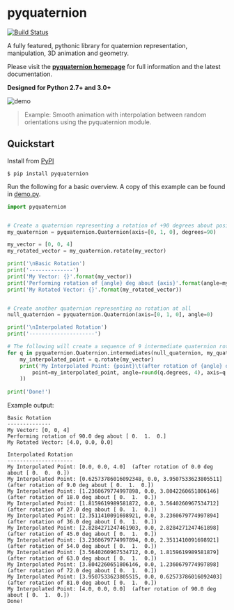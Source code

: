 # pyquaternion

[![Build Status](https://travis-ci.org/KieranWynn/pyquaternion.svg?branch=master)](https://travis-ci.org/KieranWynn/pyquaternion)

A fully featured, pythonic library for quaternion representation, manipulation, 3D animation and geometry.

Please visit the **[pyquaternion homepage](http://kieranwynn.github.io/pyquaternion/)** for full information and the latest documentation.

**Designed for Python 2.7+ and 3.0+**

![demo](./demo.gif)

> Example: Smooth animation with interpolation between random orientations using the pyquaternion module.

## Quickstart

Install from [PyPI](https://pypi.python.org/pypi/pyquaternion/0.9.0)

```$ pip install pyquaternion```

Run the following for a basic overview. A copy of this example can be found in [demo.py](./demo/demo.py).

```python
import pyquaternion


# Create a quaternion representing a rotation of +90 degrees about positive y axis.
my_quaternion = pyquaternion.Quaternion(axis=[0, 1, 0], degrees=90)

my_vector = [0, 0, 4]
my_rotated_vector = my_quaternion.rotate(my_vector)

print('\nBasic Rotation')
print('--------------')
print('My Vector: {}'.format(my_vector))
print('Performing rotation of {angle} deg about {axis}'.format(angle=my_quaternion.degrees, axis=my_quaternion.axis))
print('My Rotated Vector: {}'.format(my_rotated_vector))


# Create another quaternion representing no rotation at all
null_quaternion = pyquaternion.Quaternion(axis=[0, 1, 0], angle=0)

print('\nInterpolated Rotation')
print('---------------------')

# The following will create a sequence of 9 intermediate quaternion rotation objects
for q in pyquaternion.Quaternion.intermediates(null_quaternion, my_quaternion, 9, include_endpoints=True):
    my_interpolated_point = q.rotate(my_vector)
    print('My Interpolated Point: {point}\t(after rotation of {angle} deg about {axis})'.format(
        point=my_interpolated_point, angle=round(q.degrees, 4), axis=q.axis
    ))
    
print('Done!')
````

Example output:

```
Basic Rotation
--------------
My Vector: [0, 0, 4]
Performing rotation of 90.0 deg about [ 0.  1.  0.]
My Rotated Vector: [4.0, 0.0, 0.0]

Interpolated Rotation
---------------------
My Interpolated Point: [0.0, 0.0, 4.0]	(after rotation of 0.0 deg about [ 0.  0.  0.])
My Interpolated Point: [0.62573786016092348, 0.0, 3.9507533623805511]	(after rotation of 9.0 deg about [ 0.  1.  0.])
My Interpolated Point: [1.2360679774997898, 0.0, 3.8042260651806146]	(after rotation of 18.0 deg about [ 0.  1.  0.])
My Interpolated Point: [1.8159619989581872, 0.0, 3.5640260967534712]	(after rotation of 27.0 deg about [ 0.  1.  0.])
My Interpolated Point: [2.3511410091698921, 0.0, 3.2360679774997894]	(after rotation of 36.0 deg about [ 0.  1.  0.])
My Interpolated Point: [2.8284271247461903, 0.0, 2.8284271247461898]	(after rotation of 45.0 deg about [ 0.  1.  0.])
My Interpolated Point: [3.2360679774997894, 0.0, 2.3511410091698921]	(after rotation of 54.0 deg about [ 0.  1.  0.])
My Interpolated Point: [3.5640260967534712, 0.0, 1.8159619989581879]	(after rotation of 63.0 deg about [ 0.  1.  0.])
My Interpolated Point: [3.8042260651806146, 0.0, 1.2360679774997898]	(after rotation of 72.0 deg about [ 0.  1.  0.])
My Interpolated Point: [3.9507533623805515, 0.0, 0.62573786016092403]	(after rotation of 81.0 deg about [ 0.  1.  0.])
My Interpolated Point: [4.0, 0.0, 0.0]	(after rotation of 90.0 deg about [ 0.  1.  0.])
Done!
````

